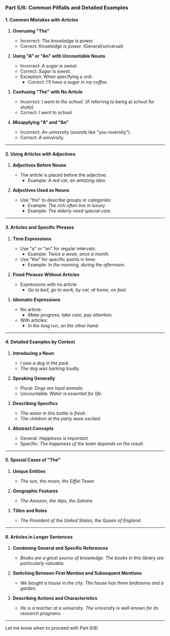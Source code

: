 ### Part 5/6: Common Pitfalls and Detailed Examples

#### **1. Common Mistakes with Articles**

1. **Overusing "The"**
    
    - Incorrect: _The knowledge is power._
    - Correct: _Knowledge is power._ (General/universal)
2. **Using "A" or "An" with Uncountable Nouns**
    
    - Incorrect: _A sugar is sweet._
    - Correct: _Sugar is sweet._
    - Exception: When specifying a unit:
        - Correct: _I’ll have a sugar in my coffee._
3. **Confusing "The" with No Article**
    
    - Incorrect: _I went to the school._ (if referring to being at school for study)
    - Correct: _I went to school._
4. **Misapplying "A" and "An"**
    
    - Incorrect: _An university_ (sounds like "you-niversity").
    - Correct: _A university._

---

#### **2. Using Articles with Adjectives**

1. **Adjectives Before Nouns**
    
    - The article is placed before the adjective:
        - Example: _A red car, an amazing idea._
2. **Adjectives Used as Nouns**
    
    - Use "the" to describe groups or categories:
        - Example: _The rich often live in luxury._
        - Example: _The elderly need special care._

---

#### **3. Articles and Specific Phrases**

1. **Time Expressions**
    
    - Use "a" or "an" for regular intervals:
        - Example: _Twice a week, once a month._
    - Use "the" for specific points in time:
        - Example: _In the morning, during the afternoon._
2. **Fixed Phrases Without Articles**
    
    - Expressions with no article:
        - _Go to bed, go to work, by car, at home, on foot._
3. **Idiomatic Expressions**
    
    - No article:
        - _Make progress, take care, pay attention._
    - With articles:
        - _In the long run, on the other hand._

---

#### **4. Detailed Examples by Context**

1. **Introducing a Noun**
    
    - _I saw a dog in the park._
    - _The dog was barking loudly._
2. **Speaking Generally**
    
    - Plural: _Dogs are loyal animals._
    - Uncountable: _Water is essential for life._
3. **Describing Specifics**
    
    - _The water in this bottle is fresh._
    - _The children at the party were excited._
4. **Abstract Concepts**
    
    - General: _Happiness is important._
    - Specific: _The happiness of the team depends on the result._

---

#### **5. Special Cases of "The"**

1. **Unique Entities**
    
    - _The sun, the moon, the Eiffel Tower._
2. **Geographic Features**
    
    - _The Amazon, the Alps, the Sahara._
3. **Titles and Roles**
    
    - _The President of the United States, the Queen of England._

---

#### **6. Articles in Longer Sentences**

1. **Combining General and Specific References**
    
    - _Books are a great source of knowledge. The books in this library are particularly valuable._
2. **Switching Between First Mention and Subsequent Mentions**
    
    - _We bought a house in the city. The house has three bedrooms and a garden._
3. **Describing Actions and Characteristics**
    
    - _He is a teacher at a university. The university is well-known for its research programs._

---

Let me know when to proceed with Part 6/6!